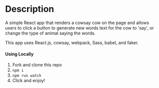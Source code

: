 # Description

A simple React app that renders a cowsay cow on the page and allows users to click a button to generate new words text for the cow to 'say', or change the type of animal saying the words.

This app uses React.js, cowsay, webpack, Sass, babel, and faker.

#### Using Locally

1. Fork and clone this repo
2. `npm i`
3. `npm run watch`
4. Click and enjoy!